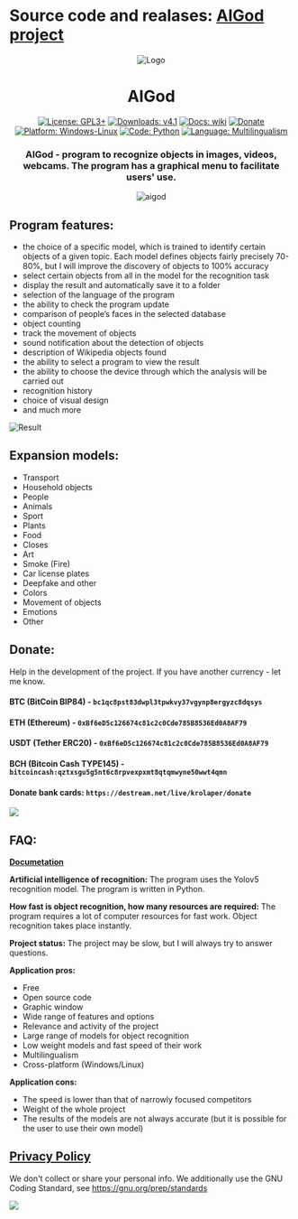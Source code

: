 # Source code and realases: **[AIGod project](https://codeberg.org/krolaper/aigod/)**

<div align="center">

![Logo](https://codeberg.org/krolaper/aigod/raw/branch/main/aigod.ico)
# AIGod
[![License: GPL3+](https://img.shields.io/badge/License-GPL3+-blue.svg?style=flat-square)](https://www.gnu.org/licenses/gpl-3.0.en.html)
[![Downloads: v4.1](https://img.shields.io/badge/downloads-v4.1-br)](https://codeberg.org/krolaper/aigod/releases/tag/aigod_v4-1)
[![Docs: wiki](https://img.shields.io/badge/docs-wiki-yellow)](https://codeberg.org/krolaper/aigod/wiki)
[![Donate](https://img.shields.io/badge/donate-%2412345-red)](https://destream.net/live/krolaper/donate)
[![Platform: Windows-Linux](https://img.shields.io/badge/Platform-Windows--Linux-blue.svg?style=flat-square)](https://codeberg.org/krolaper/aigod)
[![Code: Python](https://img.shields.io/badge/Code-Python-green.svg?style=flat-square)](https://codeberg.org/krolaper/aigod)
[![Language: Multilingualism](https://img.shields.io/badge/Language-Multilingualism-yellow.svg?style=flat-square)](https://codeberg.org/krolaper/aigod)


### **AIGod**  - program to recognize objects in images, videos, webcams. The program has a graphical menu to facilitate users' use.
![aigod](https://codeberg.org/krolaper/aigod/raw/commit/2c8a20ba1ff378f8dea08f1a5bfcaadc65094055/.codeberg/AIGod-reklam.jpg)
</div>



## **Program features:**
<ul>
   <li> the choice of a specific model, which is trained to identify certain objects of a given topic. Each model defines objects fairly precisely 70-80%, but I will improve the discovery of objects to 100% accuracy</li>
   <li> select certain objects from all in the model for the recognition task</li>
   <li> display the result and automatically save it to a folder</li>
   <li> selection of the language of the program</li>
   <li> the ability to check the program update</li>
   <li> comparison of people’s faces in the selected database</li>
   <li> object counting</li>
   <li> track the movement of objects</li>
   <li> sound notification about the detection of objects</li>
   <li> description of Wikipedia objects found</li>
   <li> the ability to select a program to view the result</li>
   <li>the ability to choose the device through which the analysis will be carried out</li>
   <li> recognition history</li>
   <li> choice of visual design</li>
   <li> and much more</li>
</ul>

![Result](https://codeberg.org/krolaper/aigod/raw/branch/main/test.jpeg)

## **Expansion models:**
<ul>
    <li>Transport</li>
    <li>Household objects</li>
    <li>People</li>
    <li>Animals</li>
    <li>Sport</li>
    <li>Plants</li>
    <li>Food</li>
    <li>Closes</li>
    <li>Art</li>
    <li>Smoke (Fire)</li>
    <li>Car license plates</li>
    <li>Deepfake and other</li>
    <li>Colors</li>
    <li>Movement of objects</li>
    <li>Emotions</li>
    <li>Other</li>
</ul>

## **Donate:**
Help in the development of the project. If you have another currency - let me know.
#### BTC (BitCoin BIP84) - `bc1qc8pst83dwpl3tpwkvy37vgynp8ergyzc8dqsys`
#### ETH (Ethereum) - `0xBf6eD5c126674c81c2c0Cde785B8536Ed0A8AF79`
#### USDT (Tether ERC20) - `0xBf6eD5c126674c81c2c0Cde785B8536Ed0A8AF79`
#### BCH (Bitcoin Cash TYPE145) - `bitcoincash:qztxsgu5g5nt6c8rpvexpxmt8qtqmwyne50wwt4qmn`
#### Donate bank cards: `https://destream.net/live/krolaper/donate`
<a href="https://destream.net/live/krolaper/donate"><img src="https://codeberg.org/krolaper/aigod/raw/commit/7f4b5c990876f3b16bb86e84c6cbbe64a14cd758/.codeberg/destream-button.png"></a>

## **FAQ:**
**[Documetation](https://codeberg.org/krolaper/aigod/wiki/Software-usage-documentation)**

**Artificial intelligence of recognition:**
    The program uses the Yolov5 recognition model. The program is written in Python.

**How fast is object recognition, how many resources are required:**
    The program requires a lot of computer resources for fast work. Object recognition takes place instantly.

**Project status:**
    The project may be slow, but I will always try to answer questions.

**Application pros:**
- Free
- Open source code
- Graphic window
- Wide range of features and options
- Relevance and activity of the project
- Large range of models for object recognition
- Low weight models and fast speed of their work
- Multilingualism
- Cross-platform (Windows/Linux)

**Application cons:**
- The speed is lower than that of narrowly focused competitors
- Weight of the whole project
- The results of the models are not always accurate (but it is possible for the user to use their own model)

## **[Privacy Policy](https://codeberg.org/krolaper/aigod/src/branch/main/LICENSE)**
We don't collect or share your personal info.
We additionally use the GNU Coding Standard, see https://gnu.org/prep/standards

<a href="https://codeberg.org/krolaper/aigod/src/branch/main/LICENSE"><img src="https://gnu.org/graphics/gplv3-88x31.png"></a>

